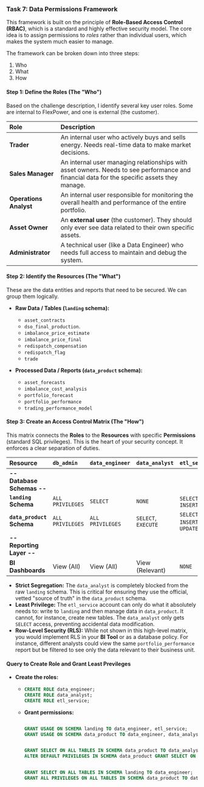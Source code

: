 

### Task 7: Data Permissions Framework
This framework is built on the principle of **Role-Based Access Control (RBAC)**, which is a standard and highly effective security model. The core idea is to assign permissions to *roles* rather than individual users, which makes the system much easier to manage.

The framework can be broken down into three steps:
1. Who
2. What
3. How

#### Step 1: Define the Roles (The "Who")

Based on the challenge description, I identify several key user roles. Some are internal to FlexPower, and one is external (the customer).

| Role | Description |
| :--- | :--- |
| **Trader** | An internal user who actively buys and sells energy. Needs real-time data to make market decisions. |
| **Sales Manager** | An internal user managing relationships with asset owners. Needs to see performance and financial data for the specific assets they manage. |
| **Operations Analyst** | An internal user responsible for monitoring the overall health and performance of the entire portfolio. |
| **Asset Owner** | An **external user** (the customer). They should only ever see data related to their own specific assets. |
| **Administrator** | A technical user (like a Data Engineer) who needs full access to maintain and debug the system. |

#### Step 2: Identify the Resources (The "What")

These are the data entities and reports that need to be secured. We can group them logically.

  * **Raw Data / Tables (`landing` schema):**

      * `asset_contracts`
      * `dso_final_production`.
      * `imbalance_price_estimate`
      * `imbalance_price_final`
      * `redispatch_compensation`
      * `redispatch_flag`
      * `trade`

  * **Processed Data / Reports (`data_product` schema):**

      * `asset_forecasts`
      * `imbalance_cost_analysis`
      * `portfolio_forecast`
      * `portfolio_performance`
      * `trading_performance_model`


#### Step 3: Create an Access Control Matrix (The "How")

This matrix connects the **Roles** to the **Resources** with specific **Permissions** (standard SQL privileges). This is the heart of your security concept. It enforces a clear separation of duties.

| Resource | `db_admin` | `data_engineer` | `data_analyst` | `etl_service` |
| :--- | :--- | :--- | :--- | :--- |
| **-- Database Schemas --** | | | | |
| **`landing` Schema** | `ALL PRIVILEGES` | `SELECT` | `NONE` | `SELECT`, `INSERT` |
| **`data_product` Schema** | `ALL PRIVILEGES` | `ALL PRIVILEGES` | `SELECT`, `EXECUTE` | `SELECT`, `INSERT`, `UPDATE` |
| **-- Reporting Layer --** | | | | |
| **BI Dashboards** | View (All) | View (All) | View (Relevant) | `NONE` |




  * **Strict Segregation:** The `data_analyst` is completely blocked from the raw `landing` schema. This is critical for ensuring they use the official, vetted "source of truth" in the `data_product` schema.
  * **Least Privilege:** The `etl_service` account can only do what it absolutely needs to: write to `landing` and then manage data in `data_product`. It cannot, for instance, create new tables. The `data_analyst` only gets `SELECT` access, preventing accidental data modification.
  * **Row-Level Security (RLS):** While not shown in this high-level matrix, you would implement RLS in your **BI Tool** or as a database policy. For instance, different analysts could view the same `portfolio_performance` report but be filtered to see only the data relevant to their business unit.


#### Query to Create Role and Grant Least Previleges 
 * **Create the roles:**

      * 
        ```sql
        CREATE ROLE data_engineer;
        CREATE ROLE data_analyst;
        CREATE ROLE etl_service;
        ```
      * **Grant permissions:**
        ```sql

        GRANT USAGE ON SCHEMA landing TO data_engineer, etl_service;
        GRANT USAGE ON SCHEMA data_product TO data_engineer, data_analyst, etl_service;


        GRANT SELECT ON ALL TABLES IN SCHEMA data_product TO data_analyst;
        ALTER DEFAULT PRIVILEGES IN SCHEMA data_product GRANT SELECT ON TABLES TO data_analyst;


        GRANT SELECT ON ALL TABLES IN SCHEMA landing TO data_engineer;
        GRANT ALL PRIVILEGES ON ALL TABLES IN SCHEMA data_product TO data_engineer;

        ```
